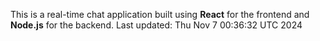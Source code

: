 This is a real-time chat application built using **React** for the frontend and **Node.js** for the backend.
Last updated: Thu Nov  7 00:36:32 UTC 2024
